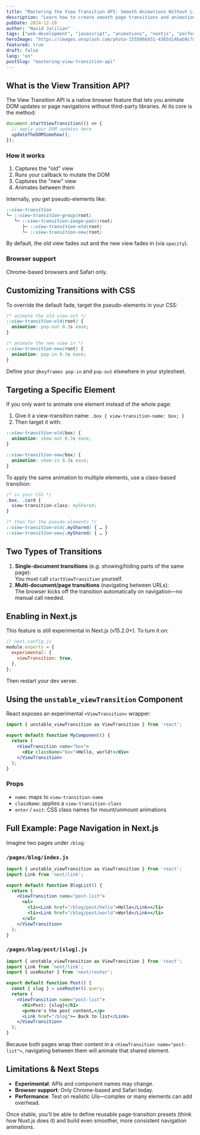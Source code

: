 ```yaml
---
title: "Mastering the View Transition API: Smooth Animations Without Libraries"
description: "Learn how to create smooth page transitions and animations using the native View Transition API, including practical examples for Next.js applications."
pubDate: 2024-12-28
author: "Navid Jalilian"
tags: ["web-development", "javascript", "animations", "nextjs", "performance"]
heroImage: "https://images.unsplash.com/photo-1555066931-4365d14bab8c?w=800&h=400&fit=crop"
featured: true
draft: false
lang: "en"
postSlug: "mastering-view-transition-api"
---
```


## What is the View Transition API?

The View Transition API is a native browser feature that lets you animate DOM updates or page navigations without third-party libraries. At its core is the method:

```javascript
document.startViewTransition(() => {
  // apply your DOM updates here
  updateTheDOMSomehow();
});
```

### How it works

1. Captures the "old" view
2. Runs your callback to mutate the DOM
3. Captures the "new" view
4. Animates between them

Internally, you get pseudo-elements like:

```css
::view-transition
└─ ::view-transition-group(root)
   └─ ::view-transition-image-pair(root)
      ├─ ::view-transition-old(root)
      └─ ::view-transition-new(root)
```

By default, the old view fades out and the new view fades in (via `opacity`).

### Browser support
Chrome-based browsers and Safari only.

## Customizing Transitions with CSS

To override the default fade, target the pseudo-elements in your CSS:

```css
/* animate the old view out */
::view-transition-old(root) {
  animation: pop-out 0.3s ease;
}

/* animate the new view in */
::view-transition-new(root) {
  animation: pop-in 0.3s ease;
}
```

Define your `@keyframes pop-in` and `pop-out` elsewhere in your stylesheet.

## Targeting a Specific Element

If you only want to animate one element instead of the whole page:

1. Give it a view-transition name: `.box { view-transition-name: box; }`
2. Then target it with:

```css
::view-transition-old(box) { 
  animation: skew-out 0.3s ease; 
} 

::view-transition-new(box) { 
  animation: skew-in 0.3s ease; 
}
```

To apply the same animation to multiple elements, use a class-based transition:

```css
/* in your CSS */
.box, .card {
  view-transition-class: myShared;
}

/* then for the pseudo-elements */
::view-transition-old(.myShared) { … }
::view-transition-new(.myShared) { … }
```

## Two Types of Transitions

1. **Single-document transitions** (e.g. showing/hiding parts of the same page):  
   You must call `startViewTransition` yourself.
2. **Multi-document/page transitions** (navigating between URLs):  
   The browser kicks off the transition automatically on navigation—no manual call needed.

## Enabling in Next.js

This feature is still experimental in Next.js (v15.2.0+). To turn it on:

```javascript
// next.config.js
module.exports = {
  experimental: {
    viewTransition: true,
  },
};
```

Then restart your dev server.

## Using the `unstable_viewTransition` Component

React exposes an experimental `<ViewTransition>` wrapper:

```jsx
import { unstable_viewTransition as ViewTransition } from 'react';

export default function MyComponent() {
  return (
    <ViewTransition name="box">
      <div className="box">Hello, world!</div>
    </ViewTransition>
  );
}
```

### Props
- `name`: maps to `view-transition-name`
- `className`: applies a `view-transition-class`
- `enter` / `exit`: CSS class names for mount/unmount animations

## Full Example: Page Navigation in Next.js

Imagine two pages under `/blog`:

### `/pages/blog/index.js`

```jsx
import { unstable_viewTransition as ViewTransition } from 'react';
import Link from 'next/link';

export default function BlogList() {
  return (
    <ViewTransition name="post-list">
      <ul>
        <li><Link href="/blog/post/hello">Hello</Link></li>
        <li><Link href="/blog/post/world">World</Link></li>
      </ul>
    </ViewTransition>
  );
}
```

### `/pages/blog/post/[slug].js`

```jsx
import { unstable_viewTransition as ViewTransition } from 'react';
import Link from 'next/link';
import { useRouter } from 'next/router';

export default function Post() {
  const { slug } = useRouter().query;
  return (
    <ViewTransition name="post-list">
      <h1>Post: {slug}</h1>
      <p>Here's the post content…</p>
      <Link href="/blog">← Back to list</Link>
    </ViewTransition>
  );
}
```

Because both pages wrap their content in a `<ViewTransition name="post-list">`, navigating between them will animate that shared element.

## Limitations & Next Steps

- **Experimental**: APIs and component names may change.
- **Browser support**: Only Chrome-based and Safari today.
- **Performance**: Test on realistic UIs—complex or many elements can add overhead.

Once stable, you'll be able to define reusable page-transition presets (think how Nuxt.js does it) and build even smoother, more consistent navigation animations.
